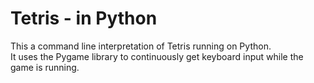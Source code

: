 # Tetris - in Python
This a command line interpretation of Tetris running on Python.
<br />
It uses the Pygame library to continuously get keyboard input while the game is running.
